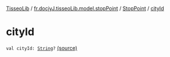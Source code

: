 [TisseoLib](../../index.md) / [fr.docjyJ.tisseoLib.model.stopPoint](../index.md) / [StopPoint](index.md) / [cityId](./city-id.md)

# cityId

`val cityId: `[`String`](https://kotlinlang.org/api/latest/jvm/stdlib/kotlin/-string/index.html)`?` [(source)](https://github.com/docjyJ/TisseoLib/tree/master/src/main/kotlin/fr/docjyJ/tisseoLib/model/stopPoint/StopPoint.kt#L19)